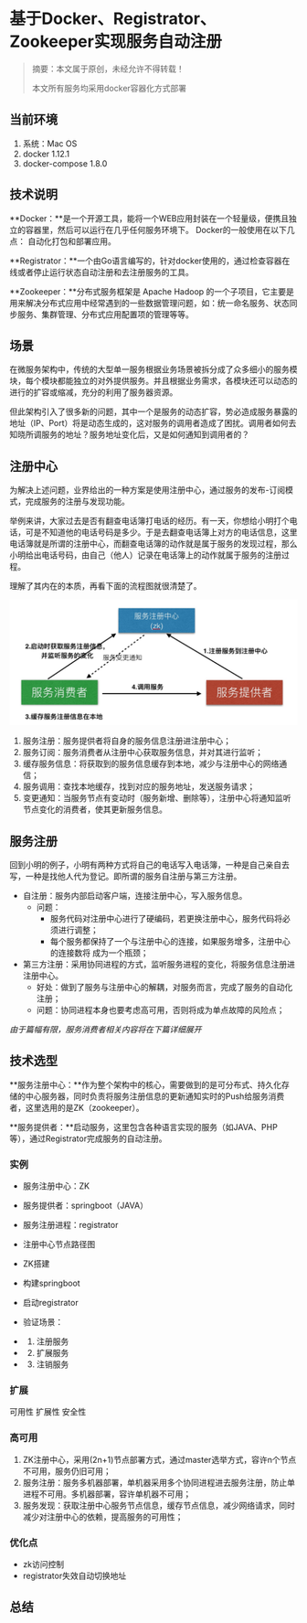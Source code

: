 # 基于Docker、Registrator、Zookeeper实现服务自动注册
 
> 摘要：本文属于原创，未经允许不得转载！
> 
> 本文所有服务均采用docker容器化方式部署 
 
 
## 当前环境
1. 系统：Mac OS
2. docker 1.12.1
3. docker-compose 1.8.0


## 技术说明

**Docker：**是一个开源工具，能将一个WEB应用封装在一个轻量级，便携且独立的容器里，然后可以运行在几乎任何服务环境下。 Docker的一般使用在以下几点： 自动化打包和部署应用。

**Registrator：**一个由Go语言编写的，针对docker使用的，通过检查容器在线或者停止运行状态自动注册和去注册服务的工具。

**Zookeeper：**分布式服务框架是 Apache Hadoop 的一个子项目，它主要是用来解决分布式应用中经常遇到的一些数据管理问题，如：统一命名服务、状态同步服务、集群管理、分布式应用配置项的管理等等。

## 场景
在微服务架构中，传统的大型单一服务根据业务场景被拆分成了众多细小的服务模块，每个模块都能独立的对外提供服务。并且根据业务需求，各模块还可以动态的进行的扩容或缩减，充分的利用了服务器资源。

但此架构引入了很多新的问题，其中一个是服务的动态扩容，势必造成服务暴露的地址（IP、Port）将是动态生成的，这对服务的调用者造成了困扰。调用者如何去知晓所调服务的地址？服务地址变化后，又是如何通知到调用者的？

## 注册中心
为解决上述问题，业界给出的一种方案是使用注册中心，通过服务的发布-订阅模式，完成服务的注册与发现功能。

举例来讲，大家过去是否有翻查电话簿打电话的经历。有一天，你想给小明打个电话，可是不知道他的电话号码是多少。于是去翻查电话簿上对方的电话信息，这里电话簿就是所谓的注册中心，而翻查电话簿的动作就是属于服务的发现过程，那么小明给出电话号码，由自己（他人）记录在电话簿上的动作就属于服务的注册过程。

理解了其内在的本质，再看下面的流程图就很清楚了。

![](assets/service_registry_01.jpg)

1. 服务注册：服务提供者将自身的服务信息注册进注册中心；
2. 服务订阅：服务消费者从注册中心获取服务信息，并对其进行监听；
3. 缓存服务信息：将获取到的服务信息缓存到本地，减少与注册中心的网络通信；
4. 服务调用：查找本地缓存，找到对应的服务地址，发送服务请求；
5. 变更通知：当服务节点有变动时（服务新增、删除等），注册中心将通知监听节点变化的消费者，使其更新服务信息。

## 服务注册
回到小明的例子，小明有两种方式将自己的电话写入电话簿，一种是自己亲自去写，一种是找他人代为登记。即所谓的服务自注册与第三方注册。

* 自注册：服务内部启动客户端，连接注册中心，写入服务信息。
	* 问题：
		* 	服务代码对注册中心进行了硬编码，若更换注册中心，服务代码将必须进行调整；
		*  每个服务都保持了一个与注册中心的连接，如果服务增多，注册中心的连接数将 成为一个瓶颈；
*  第三方注册：采用协同进程的方式，监听服务进程的变化，将服务信息注册进注册中心。
	*  好处：做到了服务与注册中心的解耦，对服务而言，完成了服务的自动化注册；
	*  问题：协同进程本身也要考虑高可用，否则将成为单点故障的风险点；

*由于篇幅有限，服务消费者相关内容将在下篇详细展开*

## 技术选型

**服务注册中心：**作为整个架构中的核心，需要做到的是可分布式、持久化存储的中心服务器，同时负责将服务注册信息的更新通知实时的Push给服务消费者，这里选用的是ZK（zookeeper）。

**服务提供者：**启动服务，这里包含各种语言实现的服务（如JAVA、PHP等），通过Registrator完成服务的自动注册。


### 实例
* 服务注册中心：ZK
* 服务提供者：springboot（JAVA）
* 服务注册进程：registrator
* 注册中心节点路径图

* ZK搭建
* 构建springboot
* 启动registrator

* 验证场景：
* 1. 注册服务
* 2. 扩展服务
* 3. 注销服务


### 扩展
可用性
扩展性
安全性

### 高可用
1. ZK注册中心，采用(2n+1)节点部署方式，通过master选举方式，容许n个节点不可用，服务仍旧可用；
2. 服务注册：服务多机器部署，单机器采用多个协同进程进去服务注册，防止单进程不可用。多机器部署，容许单机器不可用；
3. 服务发现：获取注册中心服务节点信息，缓存节点信息，减少网络请求，同时减少对注册中心的依赖，提高服务的可用性；

### 优化点
* zk访问控制
* registrator失效自动切换地址

## 总结



